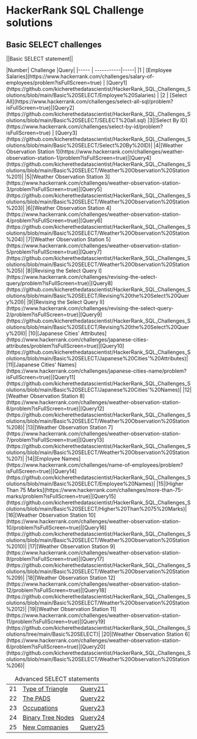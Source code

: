 # HackerRank SQL Challenge solutions
## Basic SELECT challenges
||Basic SELECT statement||
<table>
|Number|	Challenge	|Query|
|----- | -----------|-----|
|1     |	[Employee Salaries](https://www.hackerrank.com/challenges/salary-of-employees/problem?isFullScreen=true) | [Query1](https://github.com/kicherethedatascientist/HackerRank_SQL_Challenges_Solutions/blob/main/Basic%20SELECT/Employee%20Salaries) |
|2 | [Select All](https://www.hackerrank.com/challenges/select-all-sql/problem?isFullScreen=true)|[Query2](https://github.com/kicherethedatascientist/HackerRank_SQL_Challenges_Solutions/blob/main/Basic%20SELECT/SELECT%20all.sql)
|3|[Select By ID](https://www.hackerrank.com/challenges/select-by-id/problem?isFullScreen=true) | [Query3](https://github.com/kicherethedatascientist/HackerRank_SQL_Challenges_Solutions/blob/main/Basic%20SELECT/Select%20By%20ID)|
|4|[Weather Observation Station 1](https://www.hackerrank.com/challenges/weather-observation-station-1/problem?isFullScreen=true)|[Query4](https://github.com/kicherethedatascientist/HackerRank_SQL_Challenges_Solutions/blob/main/Basic%20SELECT/Weather%20Observation%20Station%201)|
|5|[Weather Observation Station 3](https://www.hackerrank.com/challenges/weather-observation-station-3/problem?isFullScreen=true)|[Query5](https://github.com/kicherethedatascientist/HackerRank_SQL_Challenges_Solutions/blob/main/Basic%20SELECT/Weather%20Observation%20Station%203)|
|6|[Weather Observation Station 4](https://www.hackerrank.com/challenges/weather-observation-station-4/problem?isFullScreen=true)|[Query6](https://github.com/kicherethedatascientist/HackerRank_SQL_Challenges_Solutions/blob/main/Basic%20SELECT/Weather%20Observation%20Station%204)|
|7|[Weather Observation Station 5](https://www.hackerrank.com/challenges/weather-observation-station-5/problem?isFullScreen=true)|[Query7](https://github.com/kicherethedatascientist/HackerRank_SQL_Challenges_Solutions/blob/main/Basic%20SELECT/Weather%20Observation%20Station%205)|
|8|[Revising the Select Query I](https://www.hackerrank.com/challenges/revising-the-select-query/problem?isFullScreen=true)|[Query8](https://github.com/kicherethedatascientist/HackerRank_SQL_Challenges_Solutions/blob/main/Basic%20SELECT/Revising%20the%20Select%20Query%20I)|
|9|[Revising the Select Query II](https://www.hackerrank.com/challenges/revising-the-select-query-2/problem?isFullScreen=true)|[Query9](https://github.com/kicherethedatascientist/HackerRank_SQL_Challenges_Solutions/blob/main/Basic%20SELECT/Revising%20the%20Select%20Query%20II)|
|10|[Japanese Cities' Attributes](https://www.hackerrank.com/challenges/japanese-cities-attributes/problem?isFullScreen=true)|[Query10](https://github.com/kicherethedatascientist/HackerRank_SQL_Challenges_Solutions/blob/main/Basic%20SELECT/Japanese%20Cities'%20Attributes)|
|11|[Japanese Cities' Names](https://www.hackerrank.com/challenges/japanese-cities-name/problem?isFullScreen=true)|[Query11](https://github.com/kicherethedatascientist/HackerRank_SQL_Challenges_Solutions/blob/main/Basic%20SELECT/Japanese%20Cities'%20Names)|
|12|[Weather Observation Station 8](https://www.hackerrank.com/challenges/weather-observation-station-8/problem?isFullScreen=true)|[Query12](https://github.com/kicherethedatascientist/HackerRank_SQL_Challenges_Solutions/blob/main/Basic%20SELECT/Weather%20Observation%20Station%208)|
|13|[Weather Observation Station 7](https://www.hackerrank.com/challenges/weather-observation-station-7/problem?isFullScreen=true)|[Query13](https://github.com/kicherethedatascientist/HackerRank_SQL_Challenges_Solutions/blob/main/Basic%20SELECT/Weather%20Observation%20Station%207)|
|14|[Employee Names](https://www.hackerrank.com/challenges/name-of-employees/problem?isFullScreen=true)|[Query14](https://github.com/kicherethedatascientist/HackerRank_SQL_Challenges_Solutions/blob/main/Basic%20SELECT/Employee%20Names)|
|15|[Higher Than 75 Marks](https://www.hackerrank.com/challenges/more-than-75-marks/problem?isFullScreen=true)|[Query15](https://github.com/kicherethedatascientist/HackerRank_SQL_Challenges_Solutions/blob/main/Basic%20SELECT/Higher%20Than%2075%20Marks)|
|16|[Weather Observation Station 10](https://www.hackerrank.com/challenges/weather-observation-station-10/problem?isFullScreen=true)|[Query16](https://github.com/kicherethedatascientist/HackerRank_SQL_Challenges_Solutions/blob/main/Basic%20SELECT/Weather%20Observation%20Station%2010)|
|17|[Weather Observation Station 9](https://www.hackerrank.com/challenges/weather-observation-station-9/problem?isFullScreen=true)|[Query17](https://github.com/kicherethedatascientist/HackerRank_SQL_Challenges_Solutions/blob/main/Basic%20SELECT/Weather%20Observation%20Station%209)|
|18|[Weather Observation Station 12](https://www.hackerrank.com/challenges/weather-observation-station-12/problem?isFullScreen=true)|[Query18](https://github.com/kicherethedatascientist/HackerRank_SQL_Challenges_Solutions/blob/main/Basic%20SELECT/Weather%20Observation%20Station%2012)|
|19|[Weather Observation Station 11](https://www.hackerrank.com/challenges/weather-observation-station-11/problem?isFullScreen=true)|[Query19](https://github.com/kicherethedatascientist/HackerRank_SQL_Challenges_Solutions/tree/main/Basic%20SELECT)|
|20|[Weather Observation Station 6](https://www.hackerrank.com/challenges/weather-observation-station-6/problem?isFullScreen=true)|[Query20](https://github.com/kicherethedatascientist/HackerRank_SQL_Challenges_Solutions/blob/main/Basic%20SELECT/Weather%20Observation%20Station%206)|


<thead>
<td colspan="3" align="center"> Advanced SELECT statements
</td>
</thead>
<tbody>
<tr>
<td align="center">21</td>
<td><a href="https://www.hackerrank.com/challenges/what-type-of-triangle/problem" rel="nofollow">Type of Triangle</a></td>
<td align="center"><a href="/Thomas-George-T/HackerRank-SQL-Challenges-Solutions/blob/master/Advanced%20Select/Type%20of%20Triangle.sql">Query21</a></td>
</tr>
<tr>
<td align="center">22</td>
<td><a href="https://www.hackerrank.com/challenges/the-pads/problem" rel="nofollow">The PADS</a></td>
<td align="center"><a href="/Thomas-George-T/HackerRank-SQL-Challenges-Solutions/blob/master/Advanced%20Select/The%20PADS.sql">Query22</a></td>
</tr>
<tr>
<td align="center">23</td>
<td><a href="https://www.hackerrank.com/challenges/occupations/problem" rel="nofollow">Occupations</a></td>
<td align="center"><a href="/Thomas-George-T/HackerRank-SQL-Challenges-Solutions/blob/master/Advanced%20Select/Occupations.sql">Query23</a></td>
</tr>
<tr>
<td align="center">24</td>
<td><a href="https://www.hackerrank.com/challenges/binary-search-tree-1/problem" rel="nofollow">Binary Tree Nodes</a></td>
<td align="center"><a href="/Thomas-George-T/HackerRank-SQL-Challenges-Solutions/blob/master/Advanced%20Select/Binary%20Tree%20Nodes.sql">Query24</a></td>
</tr>
<tr>
<td align="center">25</td>
<td><a href="https://www.hackerrank.com/challenges/the-company/problem" rel="nofollow">New Companies</a></td>
<td align="center"><a href="/Thomas-George-T/HackerRank-SQL-Challenges-Solutions/blob/master/Advanced%20Select/New%20Companies.sql">Query25</a></td>
</tr>
</tbody>
</table>

